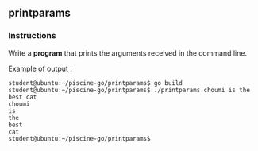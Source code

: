## printparams

### Instructions

Write a **program** that prints the arguments received in the command line.

Example of output :

```console
student@ubuntu:~/piscine-go/printparams$ go build
student@ubuntu:~/piscine-go/printparams$ ./printparams choumi is the best cat
choumi
is
the
best
cat
student@ubuntu:~/piscine-go/printparams$
```
